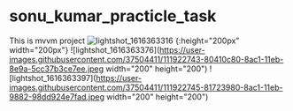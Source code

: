 # sonu_kumar_practicle_task
This is mvvm project 
![lightshot_1616363316](https://user-images.githubusercontent.com/37504411/111922742-7e774900-8ac1-11eb-8761-8785cd37d73f.jpeg) {:height="200px" width="200px"}
![lightshot_1616363376](https://user-images.githubusercontent.com/37504411/111922743-80410c80-8ac1-11eb-8e9a-5cc37b3ce7ee.jpeg width="200" height="200")
![lightshot_1616363397](https://user-images.githubusercontent.com/37504411/111922745-81723980-8ac1-11eb-9882-98dd924e7fad.jpeg width="200" height="200")
